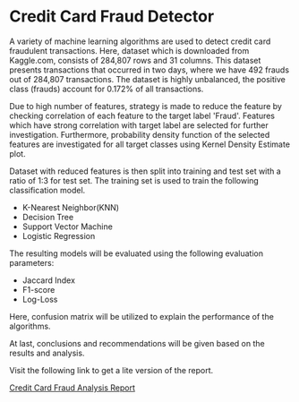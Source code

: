 # Credit Card Fraud Detector 

A variety of machine learning algorithms are used to detect credit card fraudulent transactions. Here, dataset which is downloaded from Kaggle.com, consists of 284,807 rows and 31 columns. This dataset presents transactions that occurred in two days, where we have 492 frauds out of 284,807 transactions. The dataset is highly unbalanced, the positive class (frauds) account for 0.172% of all transactions.

Due to high number of features, strategy is made to reduce the feature by checking correlation of each feature to the target label 'Fraud'. Features which have strong correlation with target label are selected for further investigation. Furthermore, probability density function of the selected features are investigated for all target classes using Kernel Density Estimate plot. 

Dataset with reduced features is then split into training and test set with a ratio of 1:3 for test set. The training set is used to train the following classification model.
* K-Nearest Neighbor(KNN)
* Decision Tree
* Support Vector Machine
* Logistic Regression

The resulting models will be evaluated using the following evaluation parameters:
* Jaccard Index
* F1-score
* Log-Loss

Here, confusion matrix will be utilized to explain the performance of the algorithms. 

At last, conclusions and recommendations will be given based on the results and analysis.

Visit the following link to get a lite version of the report.

<a href="https://eu-de.dataplatform.cloud.ibm.com/analytics/notebooks/v2/322a5773-ae46-43a5-9a30-13c307c2af88/view?access_token=1ec5f5205b090240498781a4480faaf0e560b61b26da7873721f6b4656af6429">Credit Card Fraud Analysis Report</a>
